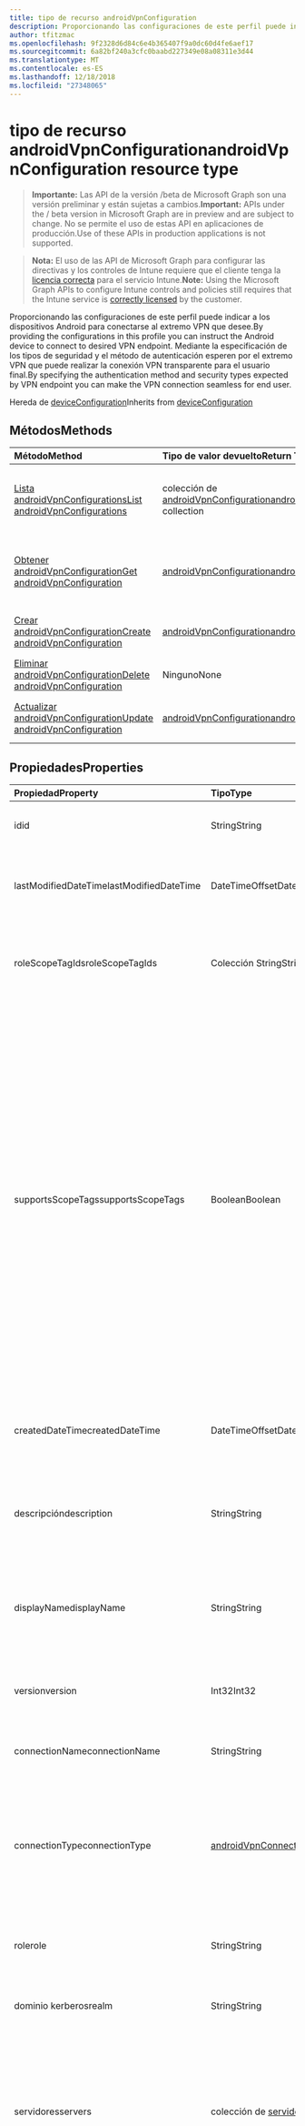 ```yaml
---
title: tipo de recurso androidVpnConfiguration
description: Proporcionando las configuraciones de este perfil puede indicar a los dispositivos Android para conectarse al extremo VPN que desee. Mediante la especificación de los tipos de seguridad y el método de autenticación esperen por el extremo VPN que puede realizar la conexión VPN transparente para el usuario final.
author: tfitzmac
ms.openlocfilehash: 9f2328d6d84c6e4b365407f9a0dc60d4fe6aef17
ms.sourcegitcommit: 6a82bf240a3cfc0baabd227349e08a08311e3d44
ms.translationtype: MT
ms.contentlocale: es-ES
ms.lasthandoff: 12/18/2018
ms.locfileid: "27348065"
---
```

# <a name="androidvpnconfiguration-resource-type"></a><span data-ttu-id="77d88-104">tipo de recurso androidVpnConfiguration</span><span class="sxs-lookup"><span data-stu-id="77d88-104">androidVpnConfiguration resource type</span></span>

> <span data-ttu-id="77d88-105">**Importante:** Las API de la versión /beta de Microsoft Graph son una versión preliminar y están sujetas a cambios.</span><span class="sxs-lookup"><span data-stu-id="77d88-105">**Important:** APIs under the / beta version in Microsoft Graph are in preview and are subject to change.</span></span> <span data-ttu-id="77d88-106">No se permite el uso de estas API en aplicaciones de producción.</span><span class="sxs-lookup"><span data-stu-id="77d88-106">Use of these APIs in production applications is not supported.</span></span>

> <span data-ttu-id="77d88-107">**Nota:** El uso de las API de Microsoft Graph para configurar las directivas y los controles de Intune requiere que el cliente tenga la [licencia correcta](https://go.microsoft.com/fwlink/?linkid=839381) para el servicio Intune.</span><span class="sxs-lookup"><span data-stu-id="77d88-107">**Note:** Using the Microsoft Graph APIs to configure Intune controls and policies still requires that the Intune service is [correctly licensed](https://go.microsoft.com/fwlink/?linkid=839381) by the customer.</span></span>

<span data-ttu-id="77d88-108">Proporcionando las configuraciones de este perfil puede indicar a los dispositivos Android para conectarse al extremo VPN que desee.</span><span class="sxs-lookup"><span data-stu-id="77d88-108">By providing the configurations in this profile you can instruct the Android device to connect to desired VPN endpoint.</span></span> <span data-ttu-id="77d88-109">Mediante la especificación de los tipos de seguridad y el método de autenticación esperen por el extremo VPN que puede realizar la conexión VPN transparente para el usuario final.</span><span class="sxs-lookup"><span data-stu-id="77d88-109">By specifying the authentication method and security types expected by VPN endpoint you can make the VPN connection seamless for end user.</span></span>

<span data-ttu-id="77d88-110">Hereda de [deviceConfiguration](../resources/intune-deviceconfig-deviceconfiguration.md)</span><span class="sxs-lookup"><span data-stu-id="77d88-110">Inherits from [deviceConfiguration](../resources/intune-deviceconfig-deviceconfiguration.md)</span></span>

## <a name="methods"></a><span data-ttu-id="77d88-111">Métodos</span><span class="sxs-lookup"><span data-stu-id="77d88-111">Methods</span></span>
|<span data-ttu-id="77d88-112">Método</span><span class="sxs-lookup"><span data-stu-id="77d88-112">Method</span></span>|<span data-ttu-id="77d88-113">Tipo de valor devuelto</span><span class="sxs-lookup"><span data-stu-id="77d88-113">Return Type</span></span>|<span data-ttu-id="77d88-114">Descripción</span><span class="sxs-lookup"><span data-stu-id="77d88-114">Description</span></span>|
|:---|:---|:---|
|[<span data-ttu-id="77d88-115">Lista androidVpnConfigurations</span><span class="sxs-lookup"><span data-stu-id="77d88-115">List androidVpnConfigurations</span></span>](../api/intune-deviceconfig-androidvpnconfiguration-list.md)|<span data-ttu-id="77d88-116">colección de [androidVpnConfiguration](../resources/intune-deviceconfig-androidvpnconfiguration.md)</span><span class="sxs-lookup"><span data-stu-id="77d88-116">[androidVpnConfiguration](../resources/intune-deviceconfig-androidvpnconfiguration.md) collection</span></span>|<span data-ttu-id="77d88-117">Propiedades de la lista y relaciones de los objetos [androidVpnConfiguration](../resources/intune-deviceconfig-androidvpnconfiguration.md) .</span><span class="sxs-lookup"><span data-stu-id="77d88-117">List properties and relationships of the [androidVpnConfiguration](../resources/intune-deviceconfig-androidvpnconfiguration.md) objects.</span></span>|
|[<span data-ttu-id="77d88-118">Obtener androidVpnConfiguration</span><span class="sxs-lookup"><span data-stu-id="77d88-118">Get androidVpnConfiguration</span></span>](../api/intune-deviceconfig-androidvpnconfiguration-get.md)|[<span data-ttu-id="77d88-119">androidVpnConfiguration</span><span class="sxs-lookup"><span data-stu-id="77d88-119">androidVpnConfiguration</span></span>](../resources/intune-deviceconfig-androidvpnconfiguration.md)|<span data-ttu-id="77d88-120">Leer las propiedades y las relaciones del objeto [androidVpnConfiguration](../resources/intune-deviceconfig-androidvpnconfiguration.md) .</span><span class="sxs-lookup"><span data-stu-id="77d88-120">Read properties and relationships of the [androidVpnConfiguration](../resources/intune-deviceconfig-androidvpnconfiguration.md) object.</span></span>|
|[<span data-ttu-id="77d88-121">Crear androidVpnConfiguration</span><span class="sxs-lookup"><span data-stu-id="77d88-121">Create androidVpnConfiguration</span></span>](../api/intune-deviceconfig-androidvpnconfiguration-create.md)|[<span data-ttu-id="77d88-122">androidVpnConfiguration</span><span class="sxs-lookup"><span data-stu-id="77d88-122">androidVpnConfiguration</span></span>](../resources/intune-deviceconfig-androidvpnconfiguration.md)|<span data-ttu-id="77d88-123">Crear un nuevo objeto [androidVpnConfiguration](../resources/intune-deviceconfig-androidvpnconfiguration.md) .</span><span class="sxs-lookup"><span data-stu-id="77d88-123">Create a new [androidVpnConfiguration](../resources/intune-deviceconfig-androidvpnconfiguration.md) object.</span></span>|
|[<span data-ttu-id="77d88-124">Eliminar androidVpnConfiguration</span><span class="sxs-lookup"><span data-stu-id="77d88-124">Delete androidVpnConfiguration</span></span>](../api/intune-deviceconfig-androidvpnconfiguration-delete.md)|<span data-ttu-id="77d88-125">Ninguno</span><span class="sxs-lookup"><span data-stu-id="77d88-125">None</span></span>|<span data-ttu-id="77d88-126">Elimina un [androidVpnConfiguration](../resources/intune-deviceconfig-androidvpnconfiguration.md).</span><span class="sxs-lookup"><span data-stu-id="77d88-126">Deletes a [androidVpnConfiguration](../resources/intune-deviceconfig-androidvpnconfiguration.md).</span></span>|
|[<span data-ttu-id="77d88-127">Actualizar androidVpnConfiguration</span><span class="sxs-lookup"><span data-stu-id="77d88-127">Update androidVpnConfiguration</span></span>](../api/intune-deviceconfig-androidvpnconfiguration-update.md)|[<span data-ttu-id="77d88-128">androidVpnConfiguration</span><span class="sxs-lookup"><span data-stu-id="77d88-128">androidVpnConfiguration</span></span>](../resources/intune-deviceconfig-androidvpnconfiguration.md)|<span data-ttu-id="77d88-129">Actualizar las propiedades de un objeto [androidVpnConfiguration](../resources/intune-deviceconfig-androidvpnconfiguration.md) .</span><span class="sxs-lookup"><span data-stu-id="77d88-129">Update the properties of a [androidVpnConfiguration](../resources/intune-deviceconfig-androidvpnconfiguration.md) object.</span></span>|

## <a name="properties"></a><span data-ttu-id="77d88-130">Propiedades</span><span class="sxs-lookup"><span data-stu-id="77d88-130">Properties</span></span>
|<span data-ttu-id="77d88-131">Propiedad</span><span class="sxs-lookup"><span data-stu-id="77d88-131">Property</span></span>|<span data-ttu-id="77d88-132">Tipo</span><span class="sxs-lookup"><span data-stu-id="77d88-132">Type</span></span>|<span data-ttu-id="77d88-133">Descripción</span><span class="sxs-lookup"><span data-stu-id="77d88-133">Description</span></span>|
|:---|:---|:---|
|<span data-ttu-id="77d88-134">id</span><span class="sxs-lookup"><span data-stu-id="77d88-134">id</span></span>|<span data-ttu-id="77d88-135">String</span><span class="sxs-lookup"><span data-stu-id="77d88-135">String</span></span>|<span data-ttu-id="77d88-136">Clave de la entidad.</span><span class="sxs-lookup"><span data-stu-id="77d88-136">Key of the entity.</span></span> <span data-ttu-id="77d88-137">Heredado de [deviceConfiguration](../resources/intune-deviceconfig-deviceconfiguration.md)</span><span class="sxs-lookup"><span data-stu-id="77d88-137">Inherited from [deviceConfiguration](../resources/intune-deviceconfig-deviceconfiguration.md)</span></span>|
|<span data-ttu-id="77d88-138">lastModifiedDateTime</span><span class="sxs-lookup"><span data-stu-id="77d88-138">lastModifiedDateTime</span></span>|<span data-ttu-id="77d88-139">DateTimeOffset</span><span class="sxs-lookup"><span data-stu-id="77d88-139">DateTimeOffset</span></span>|<span data-ttu-id="77d88-140">Fecha y hora en la que se modificó el objeto por última vez.</span><span class="sxs-lookup"><span data-stu-id="77d88-140">DateTime the object was last modified.</span></span> <span data-ttu-id="77d88-141">Heredado de [deviceConfiguration](../resources/intune-deviceconfig-deviceconfiguration.md)</span><span class="sxs-lookup"><span data-stu-id="77d88-141">Inherited from [deviceConfiguration](../resources/intune-deviceconfig-deviceconfiguration.md)</span></span>|
|<span data-ttu-id="77d88-142">roleScopeTagIds</span><span class="sxs-lookup"><span data-stu-id="77d88-142">roleScopeTagIds</span></span>|<span data-ttu-id="77d88-143">Colección String</span><span class="sxs-lookup"><span data-stu-id="77d88-143">String collection</span></span>|<span data-ttu-id="77d88-144">Lista de etiquetas de ámbito para esta instancia de entidad.</span><span class="sxs-lookup"><span data-stu-id="77d88-144">List of Scope Tags for this Entity instance.</span></span> <span data-ttu-id="77d88-145">Heredado de [deviceConfiguration](../resources/intune-deviceconfig-deviceconfiguration.md)</span><span class="sxs-lookup"><span data-stu-id="77d88-145">Inherited from [deviceConfiguration](../resources/intune-deviceconfig-deviceconfiguration.md)</span></span>|
|<span data-ttu-id="77d88-146">supportsScopeTags</span><span class="sxs-lookup"><span data-stu-id="77d88-146">supportsScopeTags</span></span>|<span data-ttu-id="77d88-147">Boolean</span><span class="sxs-lookup"><span data-stu-id="77d88-147">Boolean</span></span>|<span data-ttu-id="77d88-148">Indica si la configuración del dispositivo subyacente admite la asignación de etiquetas de ámbito.</span><span class="sxs-lookup"><span data-stu-id="77d88-148">Indicates whether or not the underlying Device Configuration supports the assignment of scope tags.</span></span> <span data-ttu-id="77d88-149">No se permite la asignación a la propiedad ScopeTags cuando este valor es false y entidades no estará visibles para los usuarios con ámbito.</span><span class="sxs-lookup"><span data-stu-id="77d88-149">Assigning to the ScopeTags property is not allowed when this value is false and entities will not be visible to scoped users.</span></span> <span data-ttu-id="77d88-150">Esto se produce para las directivas de heredado creadas en Silverlight y se puede resolver por eliminar y volver a crear la directiva en el Portal de Azure.</span><span class="sxs-lookup"><span data-stu-id="77d88-150">This occurs for Legacy policies created in Silverlight and can be resolved by deleting and recreating the policy in the Azure Portal.</span></span> <span data-ttu-id="77d88-151">Esta propiedad es de sólo lectura.</span><span class="sxs-lookup"><span data-stu-id="77d88-151">This property is read-only.</span></span> <span data-ttu-id="77d88-152">Heredado de [deviceConfiguration](../resources/intune-deviceconfig-deviceconfiguration.md)</span><span class="sxs-lookup"><span data-stu-id="77d88-152">Inherited from [deviceConfiguration](../resources/intune-deviceconfig-deviceconfiguration.md)</span></span>|
|<span data-ttu-id="77d88-153">createdDateTime</span><span class="sxs-lookup"><span data-stu-id="77d88-153">createdDateTime</span></span>|<span data-ttu-id="77d88-154">DateTimeOffset</span><span class="sxs-lookup"><span data-stu-id="77d88-154">DateTimeOffset</span></span>|<span data-ttu-id="77d88-155">Fecha y hora en la que se creó el objeto.</span><span class="sxs-lookup"><span data-stu-id="77d88-155">DateTime the object was created.</span></span> <span data-ttu-id="77d88-156">Heredado de [deviceConfiguration](../resources/intune-deviceconfig-deviceconfiguration.md)</span><span class="sxs-lookup"><span data-stu-id="77d88-156">Inherited from [deviceConfiguration](../resources/intune-deviceconfig-deviceconfiguration.md)</span></span>|
|<span data-ttu-id="77d88-157">descripción</span><span class="sxs-lookup"><span data-stu-id="77d88-157">description</span></span>|<span data-ttu-id="77d88-158">String</span><span class="sxs-lookup"><span data-stu-id="77d88-158">String</span></span>|<span data-ttu-id="77d88-159">Descripción proporcionada por el administrador de la configuración del dispositivo.</span><span class="sxs-lookup"><span data-stu-id="77d88-159">Admin provided description of the Device Configuration.</span></span> <span data-ttu-id="77d88-160">Heredado de [deviceConfiguration](../resources/intune-deviceconfig-deviceconfiguration.md)</span><span class="sxs-lookup"><span data-stu-id="77d88-160">Inherited from [deviceConfiguration](../resources/intune-deviceconfig-deviceconfiguration.md)</span></span>|
|<span data-ttu-id="77d88-161">displayName</span><span class="sxs-lookup"><span data-stu-id="77d88-161">displayName</span></span>|<span data-ttu-id="77d88-162">String</span><span class="sxs-lookup"><span data-stu-id="77d88-162">String</span></span>|<span data-ttu-id="77d88-163">Nombre proporcionado por el administrador de la configuración del dispositivo.</span><span class="sxs-lookup"><span data-stu-id="77d88-163">Admin provided name of the device configuration.</span></span> <span data-ttu-id="77d88-164">Heredado de [deviceConfiguration](../resources/intune-deviceconfig-deviceconfiguration.md)</span><span class="sxs-lookup"><span data-stu-id="77d88-164">Inherited from [deviceConfiguration](../resources/intune-deviceconfig-deviceconfiguration.md)</span></span>|
|<span data-ttu-id="77d88-165">version</span><span class="sxs-lookup"><span data-stu-id="77d88-165">version</span></span>|<span data-ttu-id="77d88-166">Int32</span><span class="sxs-lookup"><span data-stu-id="77d88-166">Int32</span></span>|<span data-ttu-id="77d88-167">Versión de la configuración del dispositivo.</span><span class="sxs-lookup"><span data-stu-id="77d88-167">Version of the device configuration.</span></span> <span data-ttu-id="77d88-168">Heredado de [deviceConfiguration](../resources/intune-deviceconfig-deviceconfiguration.md)</span><span class="sxs-lookup"><span data-stu-id="77d88-168">Inherited from [deviceConfiguration](../resources/intune-deviceconfig-deviceconfiguration.md)</span></span>|
|<span data-ttu-id="77d88-169">connectionName</span><span class="sxs-lookup"><span data-stu-id="77d88-169">connectionName</span></span>|<span data-ttu-id="77d88-170">String</span><span class="sxs-lookup"><span data-stu-id="77d88-170">String</span></span>|<span data-ttu-id="77d88-171">Nombre de la conexión que se muestra al usuario.</span><span class="sxs-lookup"><span data-stu-id="77d88-171">Connection name displayed to the user.</span></span>|
|<span data-ttu-id="77d88-172">connectionType</span><span class="sxs-lookup"><span data-stu-id="77d88-172">connectionType</span></span>|[<span data-ttu-id="77d88-173">androidVpnConnectionType</span><span class="sxs-lookup"><span data-stu-id="77d88-173">androidVpnConnectionType</span></span>](../resources/intune-deviceconfig-androidvpnconnectiontype.md)|<span data-ttu-id="77d88-174">Tipo de conexión.</span><span class="sxs-lookup"><span data-stu-id="77d88-174">Connection type.</span></span> <span data-ttu-id="77d88-175">Los valores posibles son: `ciscoAnyConnect`, `pulseSecure`, `f5EdgeClient`, `dellSonicWallMobileConnect`, `checkPointCapsuleVpn`, `citrix`.</span><span class="sxs-lookup"><span data-stu-id="77d88-175">Possible values are: `ciscoAnyConnect`, `pulseSecure`, `f5EdgeClient`, `dellSonicWallMobileConnect`, `checkPointCapsuleVpn`, `citrix`.</span></span>|
|<span data-ttu-id="77d88-176">role</span><span class="sxs-lookup"><span data-stu-id="77d88-176">role</span></span>|<span data-ttu-id="77d88-177">String</span><span class="sxs-lookup"><span data-stu-id="77d88-177">String</span></span>|<span data-ttu-id="77d88-178">Función de tipo de conexión se establece en impulsos seguro.</span><span class="sxs-lookup"><span data-stu-id="77d88-178">Role when connection type is set to Pulse Secure.</span></span>|
|<span data-ttu-id="77d88-179">dominio kerberos</span><span class="sxs-lookup"><span data-stu-id="77d88-179">realm</span></span>|<span data-ttu-id="77d88-180">String</span><span class="sxs-lookup"><span data-stu-id="77d88-180">String</span></span>|<span data-ttu-id="77d88-181">Dominio Kerberos cuando se establece el tipo de conexión a impulsos seguro.</span><span class="sxs-lookup"><span data-stu-id="77d88-181">Realm when connection type is set to Pulse Secure.</span></span>|
|<span data-ttu-id="77d88-182">servidores</span><span class="sxs-lookup"><span data-stu-id="77d88-182">servers</span></span>|<span data-ttu-id="77d88-183">colección de [servidor de VPN](../resources/intune-deviceconfig-vpnserver.md)</span><span class="sxs-lookup"><span data-stu-id="77d88-183">[vpnServer](../resources/intune-deviceconfig-vpnserver.md) collection</span></span>|<span data-ttu-id="77d88-184">Lista de servidores VPN en la red.</span><span class="sxs-lookup"><span data-stu-id="77d88-184">List of VPN Servers on the network.</span></span> <span data-ttu-id="77d88-185">Asegúrese de que los usuarios finales pueden tener acceso a estas ubicaciones de red.</span><span class="sxs-lookup"><span data-stu-id="77d88-185">Make sure end users can access these network locations.</span></span> <span data-ttu-id="77d88-186">Esta colección puede contener un máximo de 500 elementos.</span><span class="sxs-lookup"><span data-stu-id="77d88-186">This collection can contain a maximum of 500 elements.</span></span>|
|<span data-ttu-id="77d88-187">huella digital</span><span class="sxs-lookup"><span data-stu-id="77d88-187">fingerprint</span></span>|<span data-ttu-id="77d88-188">String</span><span class="sxs-lookup"><span data-stu-id="77d88-188">String</span></span>|<span data-ttu-id="77d88-189">Huella es una cadena que se usará para comprobar el servidor VPN puede ser de confianza, que sólo es aplicable al tipo de conexión es VPN Check Point con cápsula.</span><span class="sxs-lookup"><span data-stu-id="77d88-189">Fingerprint is a string that will be used to verify the VPN server can be trusted, which is only applicable when connection type is Check Point Capsule VPN.</span></span>|
|<span data-ttu-id="77d88-190">customData</span><span class="sxs-lookup"><span data-stu-id="77d88-190">customData</span></span>|<span data-ttu-id="77d88-191">colección [keyValue](../resources/intune-deviceconfig-keyvalue.md)</span><span class="sxs-lookup"><span data-stu-id="77d88-191">[keyValue](../resources/intune-deviceconfig-keyvalue.md) collection</span></span>|<span data-ttu-id="77d88-192">Datos personalizados al tipo de conexión se establece en Citrix.</span><span class="sxs-lookup"><span data-stu-id="77d88-192">Custom data when connection type is set to Citrix.</span></span> <span data-ttu-id="77d88-193">Esta colección puede contener un máximo de 25 elementos.</span><span class="sxs-lookup"><span data-stu-id="77d88-193">This collection can contain a maximum of 25 elements.</span></span>|
|<span data-ttu-id="77d88-194">customKeyValueData</span><span class="sxs-lookup"><span data-stu-id="77d88-194">customKeyValueData</span></span>|<span data-ttu-id="77d88-195">Colección [keyValuePair](../resources/intune-shared-keyvaluepair.md)</span><span class="sxs-lookup"><span data-stu-id="77d88-195">[keyValuePair](../resources/intune-shared-keyvaluepair.md) collection</span></span>|<span data-ttu-id="77d88-196">Datos personalizados al tipo de conexión se establece en Citrix.</span><span class="sxs-lookup"><span data-stu-id="77d88-196">Custom data when connection type is set to Citrix.</span></span> <span data-ttu-id="77d88-197">Esta colección puede contener un máximo de 25 elementos.</span><span class="sxs-lookup"><span data-stu-id="77d88-197">This collection can contain a maximum of 25 elements.</span></span>|
|<span data-ttu-id="77d88-198">authenticationMethod</span><span class="sxs-lookup"><span data-stu-id="77d88-198">authenticationMethod</span></span>|[<span data-ttu-id="77d88-199">vpnAuthenticationMethod</span><span class="sxs-lookup"><span data-stu-id="77d88-199">vpnAuthenticationMethod</span></span>](../resources/intune-deviceconfig-vpnauthenticationmethod.md)|<span data-ttu-id="77d88-200">Método de autenticación.</span><span class="sxs-lookup"><span data-stu-id="77d88-200">Authentication method.</span></span> <span data-ttu-id="77d88-201">Los valores posibles son: `certificate` y `usernameAndPassword`.</span><span class="sxs-lookup"><span data-stu-id="77d88-201">Possible values are: `certificate`, `usernameAndPassword`.</span></span>|

## <a name="relationships"></a><span data-ttu-id="77d88-202">Relaciones</span><span class="sxs-lookup"><span data-stu-id="77d88-202">Relationships</span></span>
|<span data-ttu-id="77d88-203">Relación</span><span class="sxs-lookup"><span data-stu-id="77d88-203">Relationship</span></span>|<span data-ttu-id="77d88-204">Tipo</span><span class="sxs-lookup"><span data-stu-id="77d88-204">Type</span></span>|<span data-ttu-id="77d88-205">Descripción</span><span class="sxs-lookup"><span data-stu-id="77d88-205">Description</span></span>|
|:---|:---|:---|
|<span data-ttu-id="77d88-206">groupAssignments</span><span class="sxs-lookup"><span data-stu-id="77d88-206">groupAssignments</span></span>|<span data-ttu-id="77d88-207">colección de [deviceConfigurationGroupAssignment](../resources/intune-deviceconfig-deviceconfigurationgroupassignment.md)</span><span class="sxs-lookup"><span data-stu-id="77d88-207">[deviceConfigurationGroupAssignment](../resources/intune-deviceconfig-deviceconfigurationgroupassignment.md) collection</span></span>|<span data-ttu-id="77d88-208">La lista de asignaciones de grupo para el perfil de configuración del dispositivo.</span><span class="sxs-lookup"><span data-stu-id="77d88-208">The list of group assignments for the device configuration profile.</span></span> <span data-ttu-id="77d88-209">Heredado de [deviceConfiguration](../resources/intune-deviceconfig-deviceconfiguration.md)</span><span class="sxs-lookup"><span data-stu-id="77d88-209">Inherited from [deviceConfiguration](../resources/intune-deviceconfig-deviceconfiguration.md)</span></span>|
|<span data-ttu-id="77d88-210">asignaciones</span><span class="sxs-lookup"><span data-stu-id="77d88-210">assignments</span></span>|<span data-ttu-id="77d88-211">Colección [deviceConfigurationAssignment](../resources/intune-deviceconfig-deviceconfigurationassignment.md)</span><span class="sxs-lookup"><span data-stu-id="77d88-211">[deviceConfigurationAssignment](../resources/intune-deviceconfig-deviceconfigurationassignment.md) collection</span></span>|<span data-ttu-id="77d88-212">La lista de tareas para el perfil de configuración del dispositivo.</span><span class="sxs-lookup"><span data-stu-id="77d88-212">The list of assignments for the device configuration profile.</span></span> <span data-ttu-id="77d88-213">Heredado de [deviceConfiguration](../resources/intune-deviceconfig-deviceconfiguration.md)</span><span class="sxs-lookup"><span data-stu-id="77d88-213">Inherited from [deviceConfiguration](../resources/intune-deviceconfig-deviceconfiguration.md)</span></span>|
|<span data-ttu-id="77d88-214">deviceStatuses</span><span class="sxs-lookup"><span data-stu-id="77d88-214">deviceStatuses</span></span>|<span data-ttu-id="77d88-215">Colección [deviceConfigurationDeviceStatus](../resources/intune-deviceconfig-deviceconfigurationdevicestatus.md)</span><span class="sxs-lookup"><span data-stu-id="77d88-215">[deviceConfigurationDeviceStatus](../resources/intune-deviceconfig-deviceconfigurationdevicestatus.md) collection</span></span>|<span data-ttu-id="77d88-216">Estado de instalación de configuración del dispositivo por dispositivo.</span><span class="sxs-lookup"><span data-stu-id="77d88-216">Device configuration installation status by device.</span></span> <span data-ttu-id="77d88-217">Heredado de [deviceConfiguration](../resources/intune-deviceconfig-deviceconfiguration.md)</span><span class="sxs-lookup"><span data-stu-id="77d88-217">Inherited from [deviceConfiguration](../resources/intune-deviceconfig-deviceconfiguration.md)</span></span>|
|<span data-ttu-id="77d88-218">userStatuses</span><span class="sxs-lookup"><span data-stu-id="77d88-218">userStatuses</span></span>|<span data-ttu-id="77d88-219">Colección [deviceConfigurationUserStatus](../resources/intune-deviceconfig-deviceconfigurationuserstatus.md)</span><span class="sxs-lookup"><span data-stu-id="77d88-219">[deviceConfigurationUserStatus](../resources/intune-deviceconfig-deviceconfigurationuserstatus.md) collection</span></span>|<span data-ttu-id="77d88-220">Estado de instalación de configuración de dispositivo por usuario.</span><span class="sxs-lookup"><span data-stu-id="77d88-220">Device configuration installation status by user.</span></span> <span data-ttu-id="77d88-221">Heredado de [deviceConfiguration](../resources/intune-deviceconfig-deviceconfiguration.md)</span><span class="sxs-lookup"><span data-stu-id="77d88-221">Inherited from [deviceConfiguration](../resources/intune-deviceconfig-deviceconfiguration.md)</span></span>|
|<span data-ttu-id="77d88-222">deviceStatusOverview</span><span class="sxs-lookup"><span data-stu-id="77d88-222">deviceStatusOverview</span></span>|[<span data-ttu-id="77d88-223">deviceConfigurationDeviceOverview</span><span class="sxs-lookup"><span data-stu-id="77d88-223">deviceConfigurationDeviceOverview</span></span>](../resources/intune-deviceconfig-deviceconfigurationdeviceoverview.md)|<span data-ttu-id="77d88-224">Información general sobre el estado de dispositivos de la configuración de dispositivo. Heredado de [deviceConfiguration](../resources/intune-deviceconfig-deviceconfiguration.md)</span><span class="sxs-lookup"><span data-stu-id="77d88-224">Device Configuration devices status overview Inherited from [deviceConfiguration](../resources/intune-deviceconfig-deviceconfiguration.md)</span></span>|
|<span data-ttu-id="77d88-225">userStatusOverview</span><span class="sxs-lookup"><span data-stu-id="77d88-225">userStatusOverview</span></span>|[<span data-ttu-id="77d88-226">deviceConfigurationUserOverview</span><span class="sxs-lookup"><span data-stu-id="77d88-226">deviceConfigurationUserOverview</span></span>](../resources/intune-deviceconfig-deviceconfigurationuseroverview.md)|<span data-ttu-id="77d88-227">Información general sobre el estado de usuarios de la configuración de dispositivo. Heredado de [deviceConfiguration](../resources/intune-deviceconfig-deviceconfiguration.md)</span><span class="sxs-lookup"><span data-stu-id="77d88-227">Device Configuration users status overview Inherited from [deviceConfiguration](../resources/intune-deviceconfig-deviceconfiguration.md)</span></span>|
|<span data-ttu-id="77d88-228">deviceSettingStateSummaries</span><span class="sxs-lookup"><span data-stu-id="77d88-228">deviceSettingStateSummaries</span></span>|<span data-ttu-id="77d88-229">Colección [settingStateDeviceSummary](../resources/intune-deviceconfig-settingstatedevicesummary.md)</span><span class="sxs-lookup"><span data-stu-id="77d88-229">[settingStateDeviceSummary](../resources/intune-deviceconfig-settingstatedevicesummary.md) collection</span></span>|<span data-ttu-id="77d88-230">Resumen de dispositivo sobre el estado de configuración de la configuración de dispositivo. Heredado de [deviceConfiguration](../resources/intune-deviceconfig-deviceconfiguration.md)</span><span class="sxs-lookup"><span data-stu-id="77d88-230">Device Configuration Setting State Device Summary Inherited from [deviceConfiguration](../resources/intune-deviceconfig-deviceconfiguration.md)</span></span>|
|<span data-ttu-id="77d88-231">identityCertificate</span><span class="sxs-lookup"><span data-stu-id="77d88-231">identityCertificate</span></span>|[<span data-ttu-id="77d88-232">androidCertificateProfileBase</span><span class="sxs-lookup"><span data-stu-id="77d88-232">androidCertificateProfileBase</span></span>](../resources/intune-deviceconfig-androidcertificateprofilebase.md)|<span data-ttu-id="77d88-233">Certificado de identidad para la autenticación de cliente al método de autenticación es el certificado.</span><span class="sxs-lookup"><span data-stu-id="77d88-233">Identity certificate for client authentication when authentication method is certificate.</span></span>|

## <a name="json-representation"></a><span data-ttu-id="77d88-234">Representación JSON</span><span class="sxs-lookup"><span data-stu-id="77d88-234">JSON Representation</span></span>
<span data-ttu-id="77d88-235">Aquí tiene una representación JSON del recurso.</span><span class="sxs-lookup"><span data-stu-id="77d88-235">Here is a JSON representation of the resource.</span></span>
<!-- {
  "blockType": "resource",
  "keyProperty": "id",
  "@odata.type": "microsoft.graph.androidVpnConfiguration"
}
-->
``` json
{
  "@odata.type": "#microsoft.graph.androidVpnConfiguration",
  "id": "String (identifier)",
  "lastModifiedDateTime": "String (timestamp)",
  "roleScopeTagIds": [
    "String"
  ],
  "supportsScopeTags": true,
  "createdDateTime": "String (timestamp)",
  "description": "String",
  "displayName": "String",
  "version": 1024,
  "connectionName": "String",
  "connectionType": "String",
  "role": "String",
  "realm": "String",
  "servers": [
    {
      "@odata.type": "microsoft.graph.vpnServer",
      "description": "String",
      "address": "String",
      "isDefaultServer": true
    }
  ],
  "fingerprint": "String",
  "customData": [
    {
      "@odata.type": "microsoft.graph.keyValue",
      "key": "String",
      "value": "String"
    }
  ],
  "customKeyValueData": [
    {
      "@odata.type": "microsoft.graph.keyValuePair",
      "name": "String",
      "value": "String"
    }
  ],
  "authenticationMethod": "String"
}
```





